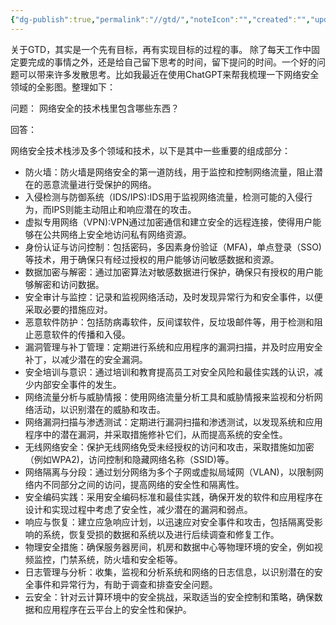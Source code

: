 ```yaml
---
{"dg-publish":true,"permalink":"//gtd/","noteIcon":"","created":"","updated":""}
---
```



关于GTD，其实是一个先有目标，再有实现目标的过程的事。
除了每天工作中固定要完成的事情之外，还是给自己留下思考的时间，留下提问的时间。一个好的问题可以带来许多发散思考。比如我最近在使用ChatGPT来帮我梳理一下网络安全领域的全影图。整理如下：

问题：
网络安全的技术栈里包含哪些东西？

回答：

网络安全技术栈涉及多个领域和技术，以下是其中一些重要的组成部分：

- 防火墙：防火墙是网络安全的第一道防线，用于监控和控制网络流量，阻止潜在的恶意流量进行受保护的网络。
- 入侵检测与防御系统（IDS/IPS):IDS用于监视网络流量，检测可能的入侵行为，而IPS则能主动阻止和响应潜在的攻击。
- 虚拟专用网络（VPN):VPN通过加密通信和建立安全的远程连接，使得用户能够在公共网络上安全地访问私有网络资源。
- 身份认证与访问控制：包括密码，多因素身份验证（MFA)，单点登录（SSO)等技术，用于确保只有经过授权的用户能够访问敏感数据和资源。
- 数据加密与解密：通过加密算法对敏感数据进行保护，确保只有授权的用户能够解密和访问数据。
- 安全审计与监控：记录和监视网络活动，及时发现异常行为和安全事件，以便采取必要的措施应对。
- 恶意软件防护：包括防病毒软件，反间谍软件，反垃圾邮件等，用于检测和阻止恶意软件的传播和入侵。
- 漏洞管理与补丁管理：定期进行系统和应用程序的漏洞扫描，并及时应用安全补丁，以减少潜在的安全漏洞。
- 安全培训与意识：通过培训和教育提高员工对安全风险和最佳实践的认识，减少内部安全事件的发生。
- 网络流量分析与威胁情报：使用网络流量分析工具和威胁情报来监视和分析网络活动，以识别潜在的威胁和攻击。
- 网络漏洞扫描与渗透测试：定期进行漏洞扫描和渗透测试，以发现系统和应用程序中的潜在漏洞，并采取措施修补它们，从而提高系统的安全性。
- 无线网络安全：保护无线网络免受未经授权的访问和攻击，采取措施如加密（例如WPA2)，访问控制和隐藏网络名称（SSID)等。
- 网络隔离与分段：通过划分网络为多个子网或虚拟局域网（VLAN)，以限制网络内不同部分之间的访问，提高网络的安全性和隔离性。
- 安全编码实践：采用安全编码标准和最佳实践，确保开发的软件和应用程序在设计和实现过程中考虑了安全性，减少潜在的漏洞和弱点。
- 响应与恢复：建立应急响应计划，以迅速应对安全事件和攻击，包括隔离受影响的系统，恢复受损的数据和系统以及进行后续调查和修复工作。
- 物理安全措施：确保服务器房间，机房和数据中心等物理环境的安全，例如视频监控，门禁系统，防火墙和安全柜等。
- 日志管理与分析：收集，监视和分析系统和网络的日志信息，以识别潜在的安全事件和异常行为，有助于调查和排查安全问题。
- 云安全：针对云计算环境中的安全挑战，采取适当的安全控制和策略，确保数据和应用程序在云平台上的安全性和保护。
